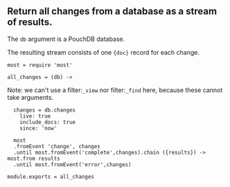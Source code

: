 Return all changes from a database as a stream of results.
--------

The `db` argument is a PouchDB database.

The resulting stream consists of one `{doc}` record for each change.

    most = require 'most'

    all_changes = (db) ->

Note: we can't use a filter:`_view` nor filter:`_find` here, because these cannot take arguments.

      changes = db.changes
        live: true
        include_docs: true
        since: 'now'

      most
      .fromEvent 'change', changes
      .until most.fromEvent('complete',changes).chain ({results}) -> most.from results
      .until most.fromEvent('error',changes)

    module.exports = all_changes
